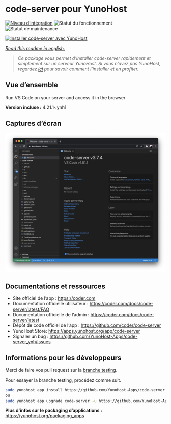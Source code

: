 <!--
N.B.: This README was automatically generated by https://github.com/YunoHost/apps/tree/master/tools/README-generator
It shall NOT be edited by hand.
-->

# code-server pour YunoHost

[![Niveau d’intégration](https://dash.yunohost.org/integration/code-server.svg)](https://dash.yunohost.org/appci/app/code-server) ![Statut du fonctionnement](https://ci-apps.yunohost.org/ci/badges/code-server.status.svg) ![Statut de maintenance](https://ci-apps.yunohost.org/ci/badges/code-server.maintain.svg)

[![Installer code-server avec YunoHost](https://install-app.yunohost.org/install-with-yunohost.svg)](https://install-app.yunohost.org/?app=code-server)

*[Read this readme in english.](./README.md)*

> *Ce package vous permet d’installer code-server rapidement et simplement sur un serveur YunoHost.
Si vous n’avez pas YunoHost, regardez [ici](https://yunohost.org/#/install) pour savoir comment l’installer et en profiter.*

## Vue d’ensemble

Run VS Code on your server and access it in the browser


**Version incluse :** 4.21.1~ynh1

## Captures d’écran

![Capture d’écran de code-server](./doc/screenshots/screenshot.png)

## Documentations et ressources

* Site officiel de l’app : <https://coder.com>
* Documentation officielle utilisateur : <https://coder.com/docs/code-server/latest/FAQ>
* Documentation officielle de l’admin : <https://coder.com/docs/code-server/latest>
* Dépôt de code officiel de l’app : <https://github.com/coder/code-server>
* YunoHost Store: <https://apps.yunohost.org/app/code-server>
* Signaler un bug : <https://github.com/YunoHost-Apps/code-server_ynh/issues>

## Informations pour les développeurs

Merci de faire vos pull request sur la [branche testing](https://github.com/YunoHost-Apps/code-server_ynh/tree/testing).

Pour essayer la branche testing, procédez comme suit.

``` bash
sudo yunohost app install https://github.com/YunoHost-Apps/code-server_ynh/tree/testing --debug
ou
sudo yunohost app upgrade code-server -u https://github.com/YunoHost-Apps/code-server_ynh/tree/testing --debug
```

**Plus d’infos sur le packaging d’applications :** <https://yunohost.org/packaging_apps>